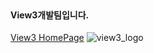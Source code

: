 #### <br>View3개발팀입니다.

[View3 HomePage](http://view3.net)
![view3_logo](https://github.com/user-attachments/assets/8e9c1b26-5569-429f-9e7f-61126dc46832)

